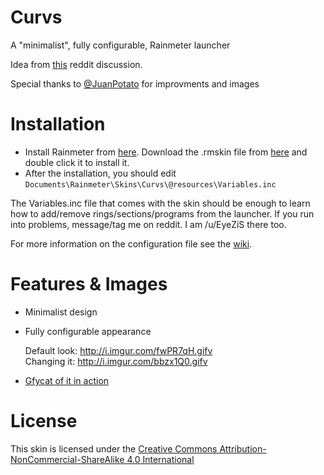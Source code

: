 # Curvs
A "minimalist", fully configurable, Rainmeter launcher

Idea from [this](https://redd.it/3wd6yp) reddit discussion.

Special thanks to [@JuanPotato](https://github.com/juanpotato) for improvments and images


# Installation
* Install Rainmeter from [here](https://www.rainmeter.net/). Download the .rmskin file from [here](https://github.com/eyezis/Curvs/blob/master/Curvs_2.46.rmskin?raw=true) and double click it to install it.
* After the installation, you should edit `Documents\Rainmeter\Skins\Curvs\@resources\Variables.inc`

The Variables.inc file that comes with the skin should be enough to learn how to add/remove rings/sections/programs from the launcher. 
If you run into problems, message/tag me on reddit. I am /u/EyeZiS there too.

For more information on the configuration file see the [wiki](https://github.com/eyezis/Curvs/wiki).

# Features & Images
* Minimalist design
* Fully configurable appearance

  Default look: http://i.imgur.com/fwPR7qH.gifv   
  Changing it: http://i.imgur.com/bbzx1Q0.gifv

* [Gfycat of it in action](http://www.gfycat.com/JauntySpiffyAlbatross)

# License
This skin is licensed under the [Creative Commons Attribution-NonCommercial-ShareAlike 4.0 International](http://creativecommons.org/licenses/by-nc-sa/4.0/)
